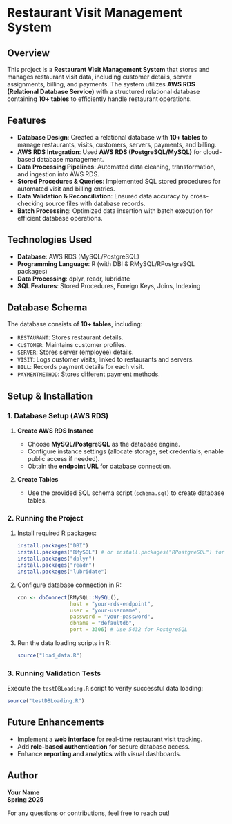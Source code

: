 # Restaurant Visit Management System

## Overview
This project is a **Restaurant Visit Management System** that stores and manages restaurant visit data, including customer details, server assignments, billing, and payments. The system utilizes **AWS RDS (Relational Database Service)** with a structured relational database containing **10+ tables** to efficiently handle restaurant operations.

## Features
- **Database Design**: Created a relational database with **10+ tables** to manage restaurants, visits, customers, servers, payments, and billing.
- **AWS RDS Integration**: Used **AWS RDS (PostgreSQL/MySQL)** for cloud-based database management.
- **Data Processing Pipelines**: Automated data cleaning, transformation, and ingestion into AWS RDS.
- **Stored Procedures & Queries**: Implemented SQL stored procedures for automated visit and billing entries.
- **Data Validation & Reconciliation**: Ensured data accuracy by cross-checking source files with database records.
- **Batch Processing**: Optimized data insertion with batch execution for efficient database operations.

## Technologies Used
- **Database**: AWS RDS (MySQL/PostgreSQL)
- **Programming Language**: R (with DBI & RMySQL/RPostgreSQL packages)
- **Data Processing**: dplyr, readr, lubridate
- **SQL Features**: Stored Procedures, Foreign Keys, Joins, Indexing

## Database Schema
The database consists of **10+ tables**, including:
- `RESTAURANT`: Stores restaurant details.
- `CUSTOMER`: Maintains customer profiles.
- `SERVER`: Stores server (employee) details.
- `VISIT`: Logs customer visits, linked to restaurants and servers.
- `BILL`: Records payment details for each visit.
- `PAYMENTMETHOD`: Stores different payment methods.

## Setup & Installation
### 1. Database Setup (AWS RDS)
1. **Create AWS RDS Instance**
   - Choose **MySQL/PostgreSQL** as the database engine.
   - Configure instance settings (allocate storage, set credentials, enable public access if needed).
   - Obtain the **endpoint URL** for database connection.

2. **Create Tables**
   - Use the provided SQL schema script (`schema.sql`) to create database tables.

### 2. Running the Project
1. Install required R packages:
   ```r
   install.packages("DBI")
   install.packages("RMySQL") # or install.packages("RPostgreSQL") for PostgreSQL
   install.packages("dplyr")
   install.packages("readr")
   install.packages("lubridate")
   ```

2. Configure database connection in R:
   ```r
   con <- dbConnect(RMySQL::MySQL(),
                    host = "your-rds-endpoint",
                    user = "your-username",
                    password = "your-password",
                    dbname = "defaultdb",
                    port = 3306) # Use 5432 for PostgreSQL
   ```

3. Run the data loading scripts in R:
   ```r
   source("load_data.R")
   ```

### 3. Running Validation Tests
Execute the `testDBLoading.R` script to verify successful data loading:
```r
source("testDBLoading.R")
```

## Future Enhancements
- Implement a **web interface** for real-time restaurant visit tracking.
- Add **role-based authentication** for secure database access.
- Enhance **reporting and analytics** with visual dashboards.

## Author
**Your Name**  
**Spring 2025**  

For any questions or contributions, feel free to reach out!

